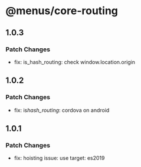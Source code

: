 # @menus/core-routing

## 1.0.3

### Patch Changes

- fix: is_hash_routing: check window.location.origin

## 1.0.2

### Patch Changes

- fix: is*hash_routing*: cordova on android

## 1.0.1

### Patch Changes

- fix: hoisting issue: use target: es2019
